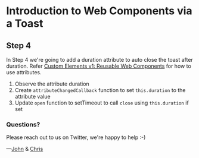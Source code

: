 # Introduction to Web Components via a Toast

## Step 4

In Step 4 we're going to add a duration attribute to auto close
the toast after duration. Refer [Custom Elements v1: Reusable Web Components](https://developers.google.com/web/fundamentals/web-components/customelements) for how to use attributes.

1. Observe the attribute duration
2. Create `attributeChangedCallback` function to set `this.duration` to the attribute value
3. Update `open` function to setTimeout to call `close` using `this.duration` if set

### Questions?

Please reach out to us on Twitter, we're happy to help :-)

—[John](https://twitter.com/JohnRiv) & [Chris](https://twitter.com/chiefcll)
